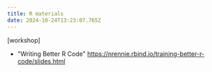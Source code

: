 ```yaml
---
title: R materials
date: 2024-10-24T13:23:07.765Z
---
```



[workshop] 
- "Writing Better R Code" https://nrennie.rbind.io/training-better-r-code/slides.html